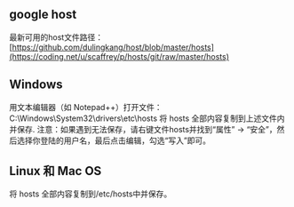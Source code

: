 ## google host
最新可用的host文件路径：
[https://github.com/dulingkang/host/blob/master/hosts](https://coding.net/u/scaffrey/p/hosts/git/raw/master/hosts)
## Windows
用文本编辑器（如 Notepad++）打开文件：
C:\Windows\System32\drivers\etc\hosts
将 hosts 全部内容复制到上述文件内并保存.
注意：如果遇到无法保存，请右键文件hosts并找到“属性” -> “安全”，然后选择你登陆的用户名，最后点击编辑，勾选“写入”即可。

## Linux 和 Mac OS
将 hosts 全部内容复制到/etc/hosts中并保存。
